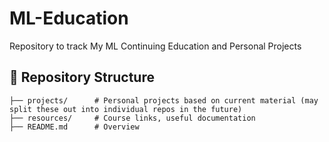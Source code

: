 # ML-Education
Repository to track My ML Continuing Education and Personal Projects

## 📂 Repository Structure

```
├── projects/      # Personal projects based on current material (may split these out into individual repos in the future)
├── resources/     # Course links, useful documentation
├── README.md      # Overview
